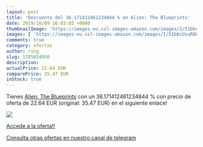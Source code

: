 ```yaml
---
layout: post
title: 'Descuento del 36.171412461234844 % en Alien: The Blueprints'
date: 2019/10/09 16:03:03 +0000
thumbnailImage: 'https://images-eu.ssl-images-amazon.com/images/I/51bbcUsuR8L._SL200_.jpg'
images: [ 'https://images-eu.ssl-images-amazon.com/images/I/51bbcUsuR8L._SL200_.jpg' ]
comments: true
category: ofertas
author: ring
slug: 1785654950
description:
actualPrice: 22.64 EUR
comparePrice: 35.47 EUR
inStock: true
---
```


Tienes [Alien: The Blueprints](https://www.amazon.com/dp/1785654950/?tag=redken08-20) con un 36.171412461234844 % con precio de oferta de 22.64 EUR (original: 35.47 EUR) en el siguiente enlace!

[![](https://images-eu.ssl-images-amazon.com/images/I/51bbcUsuR8L._SL200_.jpg)](https://www.amazon.com/dp/1785654950/?tag=redken08-20)

[Accede a la oferta!!](https://www.amazon.com/dp/1785654950/?tag=redken08-20)

[Consulta otras ofertas en nuestro canal de telegram](https://t.me/s/ofertas25)
